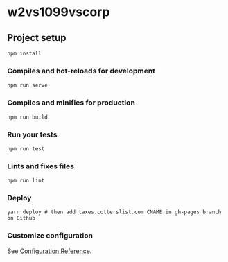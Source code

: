 # w2vs1099vscorp

## Project setup
```
npm install
```

### Compiles and hot-reloads for development
```
npm run serve
```

### Compiles and minifies for production
```
npm run build
```

### Run your tests
```
npm run test
```

### Lints and fixes files
```
npm run lint
```

### Deploy
```
yarn deploy # then add taxes.cotterslist.com CNAME in gh-pages branch on Github
```

### Customize configuration
See [Configuration Reference](https://cli.vuejs.org/config/).
